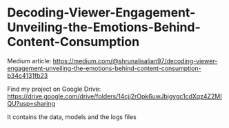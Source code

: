 # Decoding-Viewer-Engagement-Unveiling-the-Emotions-Behind-Content-Consumption

Medium article: https://medium.com/@shrunalisalian97/decoding-viewer-engagement-unveiling-the-emotions-behind-content-consumption-b34c4131fb23

Find my project on Google Drive: https://drive.google.com/drive/folders/14cjj2rOpk6uwJbjgygc1cdXqz4Z2MIQU?usp=sharing

It contains the data, models and the logs files 
